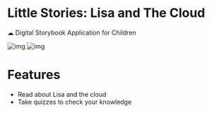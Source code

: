 # Little Stories: Lisa and The Cloud

☁ Digital Storybook Application for Children

![img](https://media.giphy.com/media/IhaxolJlNe5w0t1jTJ/giphy.gif)
![img](https://media.giphy.com/media/WqRvpz3Z2Siau2Op2a/giphy.gif)

# Features
- Read about Lisa and the cloud
- Take quizzes to check your knowledge



